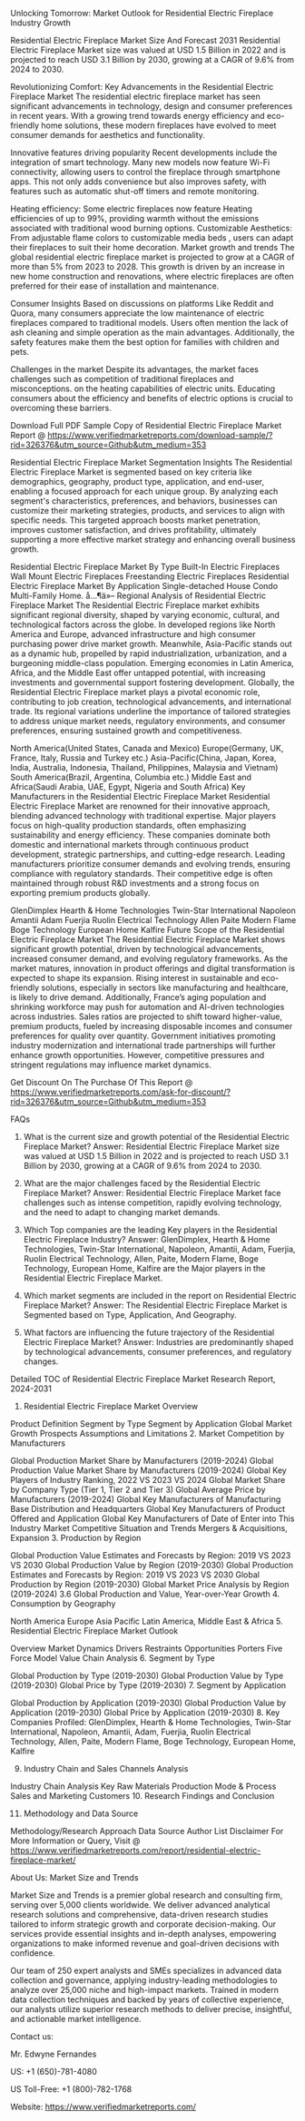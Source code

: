 Unlocking Tomorrow: Market Outlook for Residential Electric Fireplace Industry Growth


Residential Electric Fireplace Market Size And Forecast 2031
Residential Electric Fireplace Market size was valued at USD 1.5 Billion in 2022 and is projected to reach USD 3.1 Billion by 2030, growing at a CAGR of 9.6% from 2024 to 2030.

Revolutionizing Comfort: Key Advancements in the Residential Electric Fireplace Market
The residential electric fireplace market has seen significant advancements in technology, design and consumer preferences in recent years. With a growing trend towards energy efficiency and eco-friendly home solutions, these modern fireplaces have evolved to meet consumer demands for aesthetics and functionality.

Innovative features driving popularity
Recent developments include the integration of smart technology. Many new models now feature Wi-Fi connectivity, allowing users to control the fireplace through smartphone apps. This not only adds convenience but also improves safety, with features such as automatic shut-off timers and remote monitoring.

Heating efficiency: Some electric fireplaces now feature Heating efficiencies of up to 99%, providing warmth without the emissions associated with traditional wood burning options.
Customizable Aesthetics: From adjustable flame colors to customizable media beds , users can adapt their fireplaces to suit their home decoration.
Market growth and trends
The global residential electric fireplace market is projected to grow at a CAGR of more than 5% from 2023 to 2028. This growth is driven by an increase in new home construction and renovations, where electric fireplaces are often preferred for their ease of installation and maintenance.

Consumer Insights
Based on discussions on platforms Like Reddit and Quora, many consumers appreciate the low maintenance of electric fireplaces compared to traditional models. Users often mention the lack of ash cleaning and simple operation as the main advantages. Additionally, the safety features make them the best option for families with children and pets.

Challenges in the market
Despite its advantages, the market faces challenges such as competition of traditional fireplaces and misconceptions. on the heating capabilities of electric units. Educating consumers about the efficiency and benefits of electric options is crucial to overcoming these barriers.

Download Full PDF Sample Copy of Residential Electric Fireplace Market Report @ https://www.verifiedmarketreports.com/download-sample/?rid=326376&utm_source=Github&utm_medium=353

Residential Electric Fireplace Market Segmentation Insights
The Residential Electric Fireplace Market is segmented based on key criteria like demographics, geography, product type, application, and end-user, enabling a focused approach for each unique group. By analyzing each segment's characteristics, preferences, and behaviors, businesses can customize their marketing strategies, products, and services to align with specific needs. This targeted approach boosts market penetration, improves customer satisfaction, and drives profitability, ultimately supporting a more effective market strategy and enhancing overall business growth.

Residential Electric Fireplace Market By Type
Built-In Electric Fireplaces
Wall Mount Electric Fireplaces
Freestanding Electric Fireplaces
Residential Electric Fireplace Market By Application
Single-detached House
Condo
Multi-Family Home.
å…¶ä»–
Regional Analysis of Residential Electric Fireplace Market
The Residential Electric Fireplace market exhibits significant regional diversity, shaped by varying economic, cultural, and technological factors across the globe. In developed regions like North America and Europe, advanced infrastructure and high consumer purchasing power drive market growth. Meanwhile, Asia-Pacific stands out as a dynamic hub, propelled by rapid industrialization, urbanization, and a burgeoning middle-class population. Emerging economies in Latin America, Africa, and the Middle East offer untapped potential, with increasing investments and governmental support fostering development. Globally, the Residential Electric Fireplace market plays a pivotal economic role, contributing to job creation, technological advancements, and international trade. Its regional variations underline the importance of tailored strategies to address unique market needs, regulatory environments, and consumer preferences, ensuring sustained growth and competitiveness.

North America(United States, Canada and Mexico)
Europe(Germany, UK, France, Italy, Russia and Turkey etc.)
Asia-Pacific(China, Japan, Korea, India, Australia, Indonesia, Thailand, Philippines, Malaysia and Vietnam)
South America(Brazil, Argentina, Columbia etc.)
Middle East and Africa(Saudi Arabia, UAE, Egypt, Nigeria and South Africa)
Key Manufacturers in the Residential Electric Fireplace Market
Residential Electric Fireplace Market are renowned for their innovative approach, blending advanced technology with traditional expertise. Major players focus on high-quality production standards, often emphasizing sustainability and energy efficiency. These companies dominate both domestic and international markets through continuous product development, strategic partnerships, and cutting-edge research. Leading manufacturers prioritize consumer demands and evolving trends, ensuring compliance with regulatory standards. Their competitive edge is often maintained through robust R&D investments and a strong focus on exporting premium products globally.

GlenDimplex
Hearth & Home Technologies
Twin-Star International
Napoleon
Amantii
Adam
Fuerjia
Ruolin Electrical Technology
Allen
Paite
Modern Flame
Boge Technology
European Home
Kalfire
Future Scope of the Residential Electric Fireplace Market
The Residential Electric Fireplace Market shows significant growth potential, driven by technological advancements, increased consumer demand, and evolving regulatory frameworks. As the market matures, innovation in product offerings and digital transformation is expected to shape its expansion. Rising interest in sustainable and eco-friendly solutions, especially in sectors like manufacturing and healthcare, is likely to drive demand. Additionally, France’s aging population and shrinking workforce may push for automation and AI-driven technologies across industries. Sales ratios are projected to shift toward higher-value, premium products, fueled by increasing disposable incomes and consumer preferences for quality over quantity. Government initiatives promoting industry modernization and international trade partnerships will further enhance growth opportunities. However, competitive pressures and stringent regulations may influence market dynamics.

Get Discount On The Purchase Of This Report @ https://www.verifiedmarketreports.com/ask-for-discount/?rid=326376&utm_source=Github&utm_medium=353

FAQs
1. What is the current size and growth potential of the Residential Electric Fireplace Market?
Answer: Residential Electric Fireplace Market size was valued at USD 1.5 Billion in 2022 and is projected to reach USD 3.1 Billion by 2030, growing at a CAGR of 9.6% from 2024 to 2030.

2. What are the major challenges faced by the Residential Electric Fireplace Market?
Answer: Residential Electric Fireplace Market face challenges such as intense competition, rapidly evolving technology, and the need to adapt to changing market demands.

3. Which Top companies are the leading Key players in the Residential Electric Fireplace Industry?
Answer: GlenDimplex, Hearth & Home Technologies, Twin-Star International, Napoleon, Amantii, Adam, Fuerjia, Ruolin Electrical Technology, Allen, Paite, Modern Flame, Boge Technology, European Home, Kalfire are the Major players in the Residential Electric Fireplace Market.

4. Which market segments are included in the report on Residential Electric Fireplace Market?
Answer: The Residential Electric Fireplace Market is Segmented based on Type, Application, And Geography.

5. What factors are influencing the future trajectory of the Residential Electric Fireplace Market?
Answer: Industries are predominantly shaped by technological advancements, consumer preferences, and regulatory changes.

Detailed TOC of Residential Electric Fireplace Market Research Report, 2024-2031
1. Residential Electric Fireplace Market Overview

Product Definition
Segment by Type
Segment by Application
Global Market Growth Prospects
Assumptions and Limitations
2. Market Competition by Manufacturers

Global Production Market Share by Manufacturers (2019-2024)
Global Production Value Market Share by Manufacturers (2019-2024)
Global Key Players of Industry Ranking, 2022 VS 2023 VS 2024
Global Market Share by Company Type (Tier 1, Tier 2 and Tier 3)
Global Average Price by Manufacturers (2019-2024)
Global Key Manufacturers of Manufacturing Base Distribution and Headquarters
Global Key Manufacturers of Product Offered and Application
Global Key Manufacturers of Date of Enter into This Industry
Market Competitive Situation and Trends
Mergers & Acquisitions, Expansion
3. Production by Region

Global Production Value Estimates and Forecasts by Region: 2019 VS 2023 VS 2030
Global Production Value by Region (2019-2030)
Global Production Estimates and Forecasts by Region: 2019 VS 2023 VS 2030
Global Production by Region (2019-2030)
Global Market Price Analysis by Region (2019-2024) 3.6 Global Production and Value, Year-over-Year Growth
4. Consumption by Geography

North America
Europe
Asia Pacific
Latin America, Middle East & Africa
5. Residential Electric Fireplace Market Outlook

Overview
Market Dynamics
Drivers
Restraints
Opportunities
Porters Five Force Model
Value Chain Analysis 
6. Segment by Type

Global Production by Type (2019-2030)
Global Production Value by Type (2019-2030)
Global Price by Type (2019-2030)
7. Segment by Application

Global Production by Application (2019-2030)
Global Production Value by Application (2019-2030)
Global Price by Application (2019-2030)
8. Key Companies Profiled: GlenDimplex, Hearth & Home Technologies, Twin-Star International, Napoleon, Amantii, Adam, Fuerjia, Ruolin Electrical Technology, Allen, Paite, Modern Flame, Boge Technology, European Home, Kalfire

9. Industry Chain and Sales Channels Analysis

Industry Chain Analysis
Key Raw Materials
Production Mode & Process
Sales and Marketing
Customers
10. Research Findings and Conclusion

11. Methodology and Data Source

Methodology/Research Approach
Data Source
Author List
Disclaimer
For More Information or Query, Visit @ https://www.verifiedmarketreports.com/report/residential-electric-fireplace-market/

About Us: Market Size and Trends

Market Size and Trends is a premier global research and consulting firm, serving over 5,000 clients worldwide. We deliver advanced analytical research solutions and comprehensive, data-driven research studies tailored to inform strategic growth and corporate decision-making. Our services provide essential insights and in-depth analyses, empowering organizations to make informed revenue and goal-driven decisions with confidence.

Our team of 250 expert analysts and SMEs specializes in advanced data collection and governance, applying industry-leading methodologies to analyze over 25,000 niche and high-impact markets. Trained in modern data collection techniques and backed by years of collective experience, our analysts utilize superior research methods to deliver precise, insightful, and actionable market intelligence.

Contact us:

Mr. Edwyne Fernandes

US: +1 (650)-781-4080

US Toll-Free: +1 (800)-782-1768

Website: https://www.verifiedmarketreports.com/
